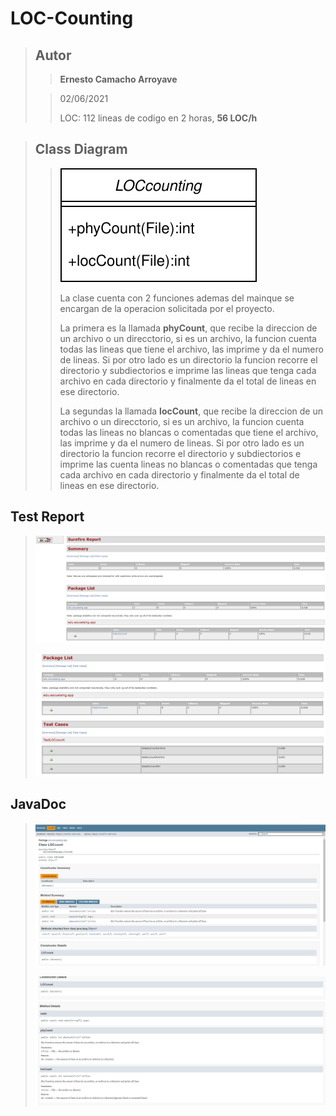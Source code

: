 # LOC-Counting
>## Autor
>>**Ernesto Camacho Arroyave**
>
>>02/06/2021
>>
>>LOC:
>>112 lineas de codigo en 2 horas,
>>**56 LOC/h**

>## Class Diagram
>>![](https://github.com/ErnestoCamachoA9805/ARSW-T1-LOC-Counting/blob/main/LOC-Counting/Resources/ClassDiagram.svg)
>>
>> La clase cuenta con 2 funciones ademas del mainque se encargan de la operacion solicitada por el proyecto.
>>
>>La primera es la llamada **phyCount**, que recibe la direccion de un archivo o un direcctorio, si es un archivo, la funcion cuenta todas las lineas que tiene el archivo, las imprime y da el numero de lineas. Si por otro lado es un directorio la funcion recorre el directorio y subdiectorios e imprime las lineas que tenga cada archivo en cada directorio y finalmente da el total de lineas en ese directorio.
>>
>> La segundas la llamada **locCount**, que recibe la direccion de un archivo o un direcctorio, si es un archivo, la funcion cuenta todas las lineas no blancas o comentadas que tiene el archivo, las imprime y da el numero de lineas. Si por otro lado es un directorio la funcion recorre el directorio y subdiectorios e imprime las cuenta lineas no blancas o comentadas que tenga cada archivo en cada directorio y finalmente da el total de lineas en ese directorio.

## Test Report
>![](https://github.com/ErnestoCamachoA9805/ARSW-T1-LOC-Counting/blob/main/LOC-Counting/Resources/TestReport/Captura1.PNG)
>
>![](https://github.com/ErnestoCamachoA9805/ARSW-T1-LOC-Counting/blob/main/LOC-Counting/Resources/TestReport/Captura2.PNG)

## JavaDoc
>![](https://github.com/ErnestoCamachoA9805/ARSW-T1-LOC-Counting/blob/main/LOC-Counting/Resources/TestReport/Javadoc1.PNG)
>
>![](https://github.com/ErnestoCamachoA9805/ARSW-T1-LOC-Counting/blob/main/LOC-Counting/Resources/TestReport/Javadoc2.PNG)
